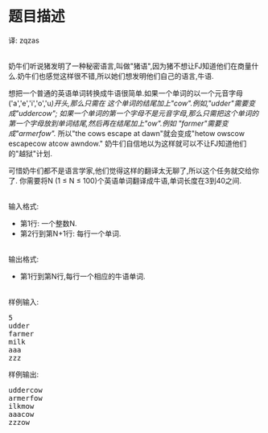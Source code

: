 # 题目描述


<p>
译: zqzas
</p>
<p>
<br/>
奶牛们听说猪发明了一种秘密语言,叫做&#34;猪语&#34;,因为猪不想让FJ知道他们在商量什么.奶牛们也感觉这样很不错,所以她们想发明他们自己的语言,牛语.
</p>
<p>
想把一个普通的英语单词转换成牛语很简单.如果一个单词的以一个元音字母(&#39;a&#39;,&#39;e&#39;,&#39;i&#39;,&#39;o&#39;,&#39;u<i>)开头,那么只需在 这个单词的结尾加上&#34;cow&#34;.例如,&#34;udder&#34;需要变成&#34;uddercow&#34;; 如果一个单词的第一个字母不是元音字母,那么只需把这个单词的第一个字母放到单词结尾,然后再在结尾加上&#34;ow&#34;.例如 &#34;farmer&#34;需要变成&#34;armerfow&#34;.</i> 所以&#34;the cows escape at dawn&#34;就会变成&#34;hetow owscow escapecow atcow awndow.&#34; 奶牛们自信地以为这样就可以不让FJ知道他们的&#34;越狱&#34;计划.
</p>
<p>
可惜奶牛们都不是语言学家,他们觉得这样的翻译太无聊了,所以这个任务就交给你了. 你需要将N (1 ≤ N ≤ 100)个英语单词翻译成牛语,单词长度在3到40之间.
</p>
<p>
<br/>
输入格式:
</p>
<ul>
<li>
第1行: 一个整数N.
</li>
<li>
第2行到第N+1行: 每行一个单词.
</li>
</ul>
<p>
<br/>
输出格式:
</p>
<ul>
<li>
第1行到第N行,每行一个相应的牛语单词.
</li>
</ul>
<p>
<br/>
样例输入:
</p>
<pre>5
udder
farmer
milk
aaa
zzz
</pre>
<p>
样例输出:
</p>
<pre>uddercow
armerfow
ilkmow
aaacow
zzzow
</pre>
